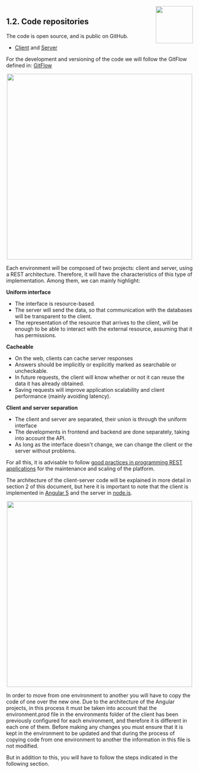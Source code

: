<img align="right" width="100px" src="../../_images/Foundation29.png">

## 1.2. Code repositories

The code is open source, and is public on GitHub. 
- [Client](https://github.com/foundation29org/H29_Client) and [Server](https://github.com/foundation29org/H29_Server)

For the development and versioning of the code we will follow the GitFlow defined in: [GitFlow](https://blog.axosoft.com/gitflow/) 

<p style="text-align: center;">
	<img width="500px" src="../../_images/gitflow.jpg">
</p>

Each environment will be composed of two projects: client and server, using a REST architecture.
Therefore, it will have the characteristics of this type of implementation. Among them, we can mainly highlight:

**Uniform interface**
- The interface is resource-based.
- The server will send the data, so that communication with the databases will be transparent to the client.
- The representation of the resource that arrives to the client, will be enough to be able to interact with the external resource, assuming that it has permissions.

**Cacheable**
- On the web, clients can cache server responses
- Answers should be implicitly or explicitly marked as searchable or uncheckable.
- In future requests, the client will know whether or not it can reuse the data it has already obtained.
- Saving requests will improve application scalability and client performance (mainly avoiding latency).

**Client and server separation**
- The client and server are separated, their union is through the uniform interface
- The developments in frontend and backend are done separately, taking into account the API.
- As long as the interface doesn't change, we can change the client or the server without problems.


For all this, it is advisable to follow [good practices in programming REST applications](https://stackoverflow.blog/2020/03/02/best-practices-for-rest-api-design/) for the maintenance and scaling of the platform. 

The architecture of the client-server code will be explained in more detail in section 2 of this document, but here it is important to note that the client is implemented in [Angular 5](https://angular.io/) and the server in [node.js](https://nodejs.org/en/).


<p style="text-align: center;">
	<img width="500px" src="../../_images/Repositories.jpg">
</p>

In order to move from one environment to another you will have to copy the code of one over the new one. Due to the architecture of the Angular projects, in this process it must be taken into account that the environment.prod file in the environments folder of the client has been previously configured for each environment, and therefore it is different in each one of them. Before making any changes you must ensure that it is kept in the environment to be updated and that during the process of copying code from one environment to another the information in this file is not modified. 

But in addition to this, you will have to follow the steps indicated in the following section.
